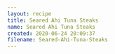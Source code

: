 ```yaml
---
layout: recipe
title: Seared Ahi Tuna Steaks
name: Seared Ahi Tuna Steaks
created: 2020-06-24 20:09:37
filename: Seared-Ahi-Tuna-Steaks
---
```

